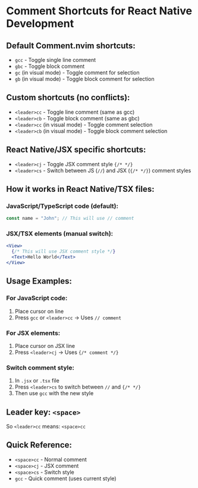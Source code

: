 # Comment Shortcuts for React Native Development

## Default Comment.nvim shortcuts:
- `gcc` - Toggle single line comment
- `gbc` - Toggle block comment
- `gc` (in visual mode) - Toggle comment for selection
- `gb` (in visual mode) - Toggle block comment for selection

## Custom shortcuts (no conflicts):
- `<leader>cc` - Toggle line comment (same as gcc)
- `<leader>cb` - Toggle block comment (same as gbc)
- `<leader>cc` (in visual mode) - Toggle comment selection
- `<leader>cb` (in visual mode) - Toggle block comment selection

## React Native/JSX specific shortcuts:
- `<leader>cj` - Toggle JSX comment style `{/* */}`
- `<leader>cs` - Switch between JS (`//`) and JSX (`{/* */}`) comment styles

## How it works in React Native/TSX files:

### JavaScript/TypeScript code (default):
```typescript
const name = "John"; // This will use // comment
```

### JSX/TSX elements (manual switch):
```jsx
<View>
  {/* This will use JSX comment style */}
  <Text>Hello World</Text>
</View>
```

## Usage Examples:

### For JavaScript code:
1. Place cursor on line
2. Press `gcc` or `<leader>cc` → Uses `// comment`

### For JSX elements:
1. Place cursor on JSX line
2. Press `<leader>cj` → Uses `{/* comment */}`

### Switch comment style:
1. In `.jsx` or `.tsx` file
2. Press `<leader>cs` to switch between `//` and `{/* */}`
3. Then use `gcc` with the new style

## Leader key: `<space>`
So `<leader>cc` means: `<space>cc`

## Quick Reference:
- `<space>cc` - Normal comment
- `<space>cj` - JSX comment  
- `<space>cs` - Switch style
- `gcc` - Quick comment (uses current style)
